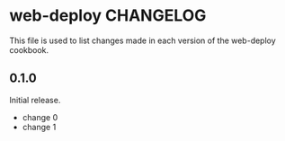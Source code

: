 # web-deploy CHANGELOG

This file is used to list changes made in each version of the web-deploy cookbook.

## 0.1.0

Initial release.

- change 0
- change 1
